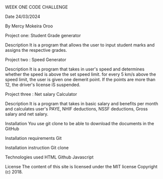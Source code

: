 WEEK ONE CODE CHALLENGE

Date 24/03/2024

By Mercy Mokeira Oroo


Project one: Student Grade generator 

Description 
It is a program that allows the user to input student marks and assigns the respective grades.
 
Project two : Speed Generator

Description 
 It is a program that takes in user's speed and determines whether the speed is above the set speed limit. for every 5 km/s above the speed limit, the user is given one demerit point. If the points are more than 12, the driver's license iS suspended.
 
 Project three : Net salary Calculator 

 Description 
 It is a program that takes in basic salary and benefits per month and calculates user's PAYE, NHIF deductions, NSSF deductions, Gross salary and net salary.

Installation 
You use git clone to be able to download the documents in the GitHub

Installation requirements 
Git 

Installation instruction 
Git clone 

Technologies used
HTML
Github
Javascript

License 
The content of this site is licensed under the MIT license
Copyright (c) 2018.
